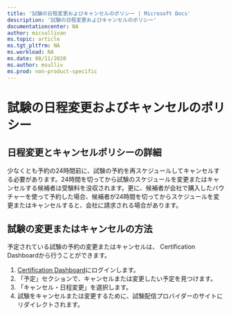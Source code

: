 ```yaml
---
title: '試験の日程変更およびキャンセルのポリシー | Microsoft Docs'
description: '試験の日程変更およびキャンセルのポリシー' 
documentationcenter: NA 
author: micsullivan
ms.topic: article
ms.tgt_pltfrm: NA
ms.workload: NA
ms.date: 08/11/2020
ms.author: msulliv
ms.prod: non-product-specific
---
```

# 試験の日程変更およびキャンセルのポリシー

## 日程変更とキャンセルポリシーの詳細

少なくとも予約の24時間前に、試験の予約を再スケジュールしてキャンセルする必要があります。24時間を切ってから試験のスケジュールを変更またはキャンセルする候補者は受験料を没収されます。更に、候補者が会社で購入したバウチャーを使って予約した場合、候補者が24時間を切ってからスケジュールを変更またはキャンセルすると、会社に請求される場合があります。

## 試験の変更またはキャンセルの方法

予定されている試験の予約の変更またはキャンセルは、 Certification Dashboardから行うことができます。

1. [Certification Dashboard](https://aka.ms/CertDashboard)にログインします。
2. 「予定」セクションで、キャンセルまたは変更したい予定を見つけます。
3. 「キャンセル・日程変更」を選択します。
4. 試験をキャンセルまたは変更するために、試験配信プロバイダーのサイトにリダイレクトされます。

